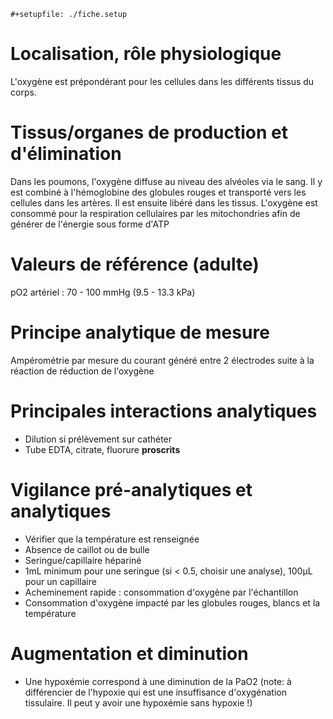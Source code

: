 ```{=org}
#+setupfile: ./fiche.setup
```
# Localisation, rôle physiologique

L'oxygène est prépondérant pour les cellules dans les différents tissus
du corps.

# Tissus/organes de production et d\'élimination

Dans les poumons, l'oxygène diffuse au niveau des alvéoles via le sang.
Il y est combiné à l'hémoglobine des globules rouges et transporté vers
les cellules dans les artères. Il est ensuite libéré dans les tissus.
L'oxygène est consommé pour la respiration cellulaires par les
mitochondries afin de générer de l'énergie sous forme d'ATP

# Valeurs de référence (adulte)

pO2 artériel : 70 - 100 mmHg (9.5 - 13.3 kPa)

# Principe analytique de mesure

Ampérométrie par mesure du courant généré entre 2 électrodes suite à la
réaction de réduction de l'oxygène

# Principales interactions analytiques

-   Dilution si prélèvement sur cathéter
-   Tube EDTA, citrate, fluorure **proscrits**

# Vigilance pré-analytiques et analytiques

-   Vérifier que la température est renseignée
-   Absence de caillot ou de bulle
-   Seringue/capillaire hépariné
-   1mL minimum pour une seringue (si \< 0.5, choisir une analyse),
    100μL pour un capillaire
-   Acheminement rapide : consommation d'oxygène par l'échantillon
-   Consommation d'oxygène impacté par les globules rouges, blancs et la
    température

# Augmentation et diminution

-   Une hypoxémie correspond à une diminution de la PaO2 (note: à
    différencier de l'hypoxie qui est une insuffisance d'oxygénation
    tissulaire. Il peut y avoir une hypoxémie sans hypoxie !)
